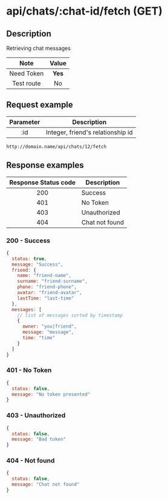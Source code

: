 # api/chats/:chat-id/fetch (GET)

## Description

Retrieving chat messages

|    Note    |  Value  |
| :--------: | :-----: |
| Need Token | **Yes** |
| Test route |   No    |

## Request example

| Parameter | Description                       |
| :-------: | --------------------------------- |
|    :id    | Integer, friend's relationship id |

```http
http://domain.name/api/chats/12/fetch
```

## Response examples

| Response Status code | Description    |
| :------------------: | -------------- |
|         200          | Success        |
|         401          | No Token       |
|         403          | Unauthorized   |
|         404          | Chat not found |

### 200 - Success

```js
{
  status: true,
  message: "Success",
  friend: {
    name: "friend-name",
    surname: "friend-surname",
    phone: "friend-phone",
    avatar: "friend-avatar",
    lastTime: "last-time"
  },
  messages: [
    // list of messages sorted by timestamp
    {
      owner: "you|friend",
      message: "message",
      time: "time"
    }
  ]
}
```

### 401 - No Token

```js
{
  status: false,
  message: "No token presented"
}
```

### 403 - Unauthorized

```js
{
  status: false,
  message: "Bad token"
}
```

### 404 - Not found

```js
{
  status: false,
  message: "Chat not found"
}
```
